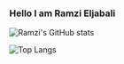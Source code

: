 ### Hello I am Ramzi Eljabali

![Ramzi's GitHub stats](https://github-readme-stats.vercel.app/api?username=RamziJabali&show_icons=true&theme=tokyonight)

![Top Langs](https://github-readme-stats.vercel.app/api/top-langs/?username=RamziJabali&layout=compact)


<!--
**RamziJabali/RamziJabali** is a ✨ _special_ ✨ repository because its `README.md` (this file) appears on your GitHub profile.

Here are some ideas to get you started:

- 🔭 I’m currently working on ...
- 🌱 I’m currently learning ...
- 👯 I’m looking to collaborate on ...
- 🤔 I’m looking for help with ...
- 💬 Ask me about ...
- 📫 How to reach me: ...

- ⚡ Fun fact: ...
-->
